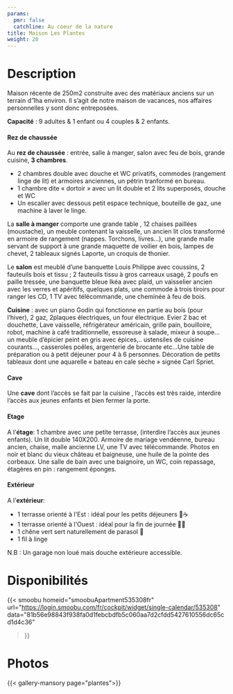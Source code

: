 ```yaml
---
params:
  pmr: false
  catchline: Au coeur de la nature
title: Maison Les Plantes
weight: 20
---
```


# Description

Maison récente de 250m2 construite avec des matériaux anciens sur un terrain d’1ha environ. Il s’agit de notre maison de vacances, nos affaires personnelles y sont donc entreposées.

**Capacité** : 9 adultes & 1 enfant ou 4 couples & 2 enfants. <!--more-->

#### Rez de chaussée
Au **rez de chaussée** : entrée, salle à manger, salon avec feu de bois, grande cuisine, **3 chambres**.

- 2 chambres double avec douche et WC privatifs, commodes (rangement linge de lit) et armoires anciennes, un pétrin tranformé en bureau.
- 1 chambre dite « dortoir » avec un lit double et 2 lits superposés, douche et WC
- Un escalier avec dessous petit espace technique, bouteille de gaz, une machine à laver le linge.

La **salle à manger** comporte une grande table , 12 chaises paillées (moustache), un meuble contenant la vaisselle, un ancien lit clos transformé en armoire de rangement (nappes. Torchons, livres…), une grande malle servant de support à une grande maquette de voilier en bois, lampes de chevet, 2 tableaux signés Laporte, un croquis de thonier.

Le **salon** est meublé d’une banquette Louis Philippe avec coussins, 2 fauteuils bois et tissu ; 2 fauteuils tissu à gros carreaux usagé, 2 poufs en paille tressée, une banquette bleue Ikéa avec plaid, un vaisselier ancien avec les verres et apéritifs, quelques plats, une commode à trois tiroirs pour ranger les CD, 1 TV avec télécommande, une cheminée à feu de bois.

**Cuisine** : avec un piano Godin qui fonctionne en partie au bois (pour l’hiver), 2 gaz, 2plaques électriques, un four électrique. Evier 2 bac et douchette, Lave vaisselle, réfrigérateur américain, grille pain, bouilloire, robot, machine à café traditionnelle, essoreuse à salade, mixeur à soupe…un meuble d’épicier peint en gris avec épices,.. ustensiles de cuisine courants…, casseroles poêles, argenterie de brocante etc…Une table de préparation ou à petit déjeuner pour 4 à 6 personnes. Décoration de petits tableaux dont une aquarelle « bateau en cale sèche » signée Carl Spriet.

#### Cave
Une **cave** dont l’accès se fait par la cuisine , l’accès est très raide, interdire l’accès aux jeunes enfants et bien fermer la porte.


#### Etage
A l’**étage**: 1 chambre avec une petite terrasse, (interdire l’accès aux jeunes enfants). Un lit double 140X200. Armoire de mariage vendéenne, bureau ancien, chaise, malle ancienne LV, une TV avec télécommande. Photos en noir et blanc du vieux château et baigneuse, une huile de la pointe des corbeaux. Une salle de bain avec une baignoire, un WC, coin repassage, étagères en pin : rangement éponges.

#### Extérieur
A l’**extérieur**:
- 1 terrasse orienté à l'Est : idéal pour les petits déjeuners 🥖☕️
- 1 terrasse orienté à l'Ouest : idéal pour la fin de journée 🍻🥂
- 1 chêne vert sert naturellement de parasol 🌳
- 1 fil à linge

N.B : Un garage non loué mais douche extérieure accessible.

# Disponibilités

{{< smoobu 
homeid="smoobuApartment535308fr" 
url="https://login.smoobu.com/fr/cockpit/widget/single-calendar/535308"
data="81b56e98843f938fa0d1febcbdfb5c060aa7d2cfdd5427610556dc65cd1d4c36"
>}}

# Photos

{{< gallery-mansory page="plantes">}}